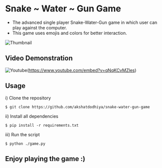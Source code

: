 # Snake ~ Water ~ Gun Game
* The advanced single player Snake-Water-Gun game in which user can play against the computer. 
* This game uses emojis and colors for better interaction.

![Thumbnail](https://2.bp.blogspot.com/-F_rLVgAUEf4/XyZrUo_DOBI/AAAAAAAAXm8/GG_oCkPeX6wAU_sfiPbnKr8h7B7dch81gCK4BGAYYCw/s400/qNqKCvMZleshd.jpg)

## Video Demonstration
![Youtube](https://img.youtube.com/vi/qNqKCvMZles/hqdefault.jpg)(https://www.youtube.com/embed?v=qNqKCvMZles)

## Usage
i) Clone the repository

`$ git clone https://github.com/akshatdodhiya/snake-water-gun-game`

ii) Install all dependencies

`$ pip install -r requirements.txt`

iii) Run the script

`$ python ./game.py`

## Enjoy playing the game :)
